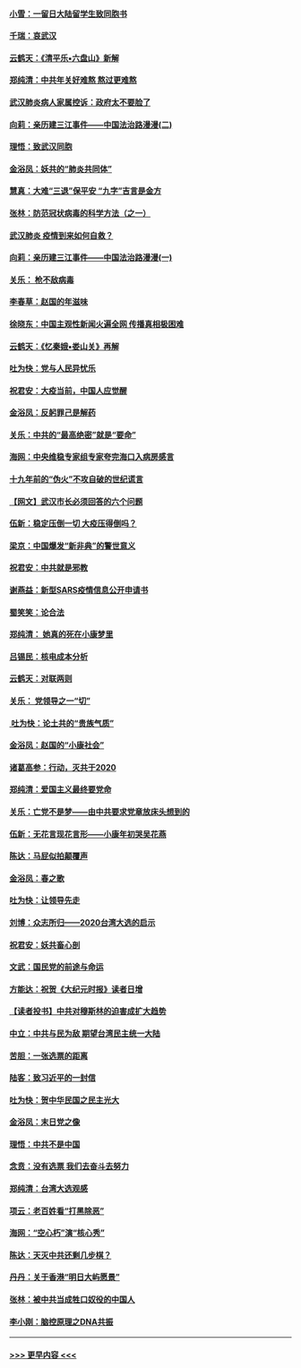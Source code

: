 #### [小雪：一留日大陆留学生致同胞书](../pages/nsc993/n11834624.md?t=01312233) 
#### [千瑞：哀武汉](../pages/nsc993/n11833647.md?t=01312233) 
#### [云鹤天：《清平乐▪六盘山》新解](../pages/nsc993/n11833611.md?t=01312233) 
#### [郑纯清：中共年关好难熬 熬过更难熬](../pages/nsc993/n11833489.md?t=01312233) 
#### [武汉肺炎病人家属控诉：政府太不要脸了](../pages/nsc993/n11833205.md?t=01312233) 
#### [向莉：亲历建三江事件——中国法治路漫漫(二)](../pages/nsc993/n11829102.md?t=01312233) 
#### [理悟：致武汉同胞](../pages/nsc993/n11831522.md?t=01312233) 
#### [金浴凤：妖共的“肺炎共同体”](../pages/nsc993/n11829448.md?t=01312233) 
#### [慧真：大难“三退”保平安 “九字”吉言是金方](../pages/nsc993/n11829501.md?t=01312233) 
#### [张林：防范冠状病毒的科学方法（之一）](../pages/nsc993/n11828618.md?t=01312233) 
#### [武汉肺炎 疫情到来如何自救？](../pages/nsc993/n11827632.md?t=01312233) 
#### [向莉：亲历建三江事件——中国法治路漫漫(一)](../pages/nsc993/n11827190.md?t=01312233) 
#### [关乐： 枪不敌病毒](../pages/nsc993/n11826746.md?t=01312233) 
#### [李春草：赵国的年滋味](../pages/nsc993/n11826321.md?t=01312233) 
#### [徐晓东：中国主观性新闻火遍全网 传播真相极困难](../pages/nsc993/n11826508.md?t=01312233) 
#### [云鹤天：《忆秦娥▪娄山关》再解](../pages/nsc993/n11824682.md?t=01312233) 
#### [吐为快：党与人民异忧乐](../pages/nsc993/n11824660.md?t=01312233) 
#### [祝君安：大疫当前，中国人应觉醒](../pages/nsc993/n11821946.md?t=01312233) 
#### [金浴凤：反躬罪己是解药](../pages/nsc993/n11820280.md?t=01312233) 
#### [关乐：中共的“最高绝密”就是“要命”](../pages/nsc993/n11816946.md?t=01312233) 
#### [海网：中央维稳专家组专家夸完海口入病房感言](../pages/nsc993/n11815138.md?t=01312233) 
#### [十九年前的“伪火”不攻自破的世纪谎言](../pages/nsc993/n11813238.md?t=01312233) 
#### [【网文】武汉市长必须回答的六个问题](../pages/nsc993/n11813848.md?t=01312233) 
#### [伍新：稳定压倒一切 大疫压得倒吗？](../pages/nsc993/n11812634.md?t=01312233) 
#### [梁京：中国爆发“新非典”的警世意义](../pages/nsc993/n11812554.md?t=01312233) 
#### [祝君安：中共就是邪教](../pages/nsc993/n11812431.md?t=01312233) 
#### [谢燕益：新型SARS疫情信息公开申请书](../pages/nsc993/n11808840.md?t=01312233) 
#### [蜀笑笑：论合法](../pages/nsc993/n11808064.md?t=01312233) 
#### [郑纯清： 她真的死在小康梦里](../pages/nsc993/n11806623.md?t=01312233) 
#### [吕锡民：核电成本分析](../pages/nsc993/n11806284.md?t=01312233) 
#### [云鹤天：对联两则](../pages/nsc993/n11805957.md?t=01312233) 
#### [关乐： 党领导之一“切”](../pages/nsc993/n11804505.md?t=01312233) 
#### [ 吐为快：论土共的“贵族气质”](../pages/nsc993/n11804490.md?t=01312233) 
#### [金浴凤：赵国的“小康社会”](../pages/nsc993/n11804452.md?t=01312233) 
#### [诸葛高参：行动，灭共于2020](../pages/nsc993/n11804120.md?t=01312233) 
#### [郑纯清：爱国主义最终要党命](../pages/nsc993/n11802197.md?t=01312233) 
#### [关乐：亡党不是梦——由中共要求党章放床头想到的](../pages/nsc993/n11802156.md?t=01312233) 
#### [伍新：无花言现花言形——小康年初哭吴花燕](../pages/nsc993/n11800044.md?t=01312233) 
#### [陈达：马屁似拍颠覆声](../pages/nsc993/n11800010.md?t=01312233) 
#### [金浴凤：春之歌](../pages/nsc993/n11797687.md?t=01312233) 
#### [吐为快：让领导先走](../pages/nsc993/n11797512.md?t=01312233) 
#### [刘博：众志所归——2020台湾大选的启示](../pages/nsc993/n11796878.md?t=01312233) 
#### [祝君安：妖共畜心剖](../pages/nsc993/n11794273.md?t=01312233) 
#### [文武：国民党的前途与命运](../pages/nsc993/n11794198.md?t=01312233) 
#### [方能达：祝贺《大纪元时报》读者日增](../pages/nsc993/n11793807.md?t=01312233) 
#### [【读者投书】中共对穆斯林的迫害成扩大趋势](../pages/nsc993/n11791371.md?t=01312233) 
#### [中立：中共与民为敌 期望台湾民主统一大陆](../pages/nsc993/n11790392.md?t=01312233) 
#### [苦胆：一张选票的距离](../pages/nsc993/n11788914.md?t=01312233) 
#### [陆客：致习近平的一封信](../pages/nsc993/n11788867.md?t=01312233) 
#### [吐为快：贺中华民国之民主光大](../pages/nsc993/n11788618.md?t=01312233) 
#### [金浴凤：末日党之像](../pages/nsc993/n11787475.md?t=01312233) 
#### [理悟：中共不是中国](../pages/nsc993/n11787463.md?t=01312233) 
#### [念贲：没有选票  我们去奋斗去努力](../pages/nsc993/n11787398.md?t=01312233) 
#### [郑纯清：台湾大选观感](../pages/nsc993/n11786210.md?t=01312233) 
#### [项云：老百姓看“打黑除恶”](../pages/nsc993/n11785398.md?t=01312233) 
#### [海网：“空心朽”演“核心秀”](../pages/nsc993/n11783874.md?t=01312233) 
#### [陈达：天灭中共还剩几步棋？](../pages/nsc993/n11783719.md?t=01312233) 
#### [丹丹：关于香港“明日大屿愿景”](../pages/nsc993/n11783273.md?t=01312233) 
#### [张林：被中共当成牲口奴役的中国人](../pages/nsc993/n11782397.md?t=01312233) 
#### [李小刚：脑控原理之DNA共振](../pages/nsc993/n11780962.md?t=01312233) 

----
#### [ >>> 更早内容 <<< ](../indexes/nsc993-earlier.md)
